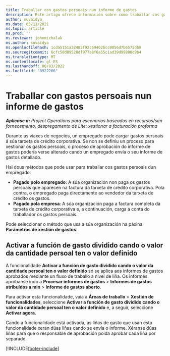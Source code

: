 ```yaml
---
title: Traballar con gastos persoais nun informe de gastos
description: Este artigo ofrece información sobre como traballar cos gastos persoais que incorren os empregados mentres viaxan con fins comerciais.
author: suvaidya
ms.date: 05/11/2021
ms.topic: article
ms.prod: ''
ms.reviewer: johnmichalak
ms.author: suvaidya
ms.openlocfilehash: 1cda5151a32482f92c69402bcc0056d7b6572db8
ms.sourcegitcommit: 6cfc50d89528df977a8f6a55c1ad39d99800d9b4
ms.translationtype: MT
ms.contentlocale: gl-ES
ms.lasthandoff: 06/03/2022
ms.locfileid: "8922266"
---
```

# <a name="work-with-personal-expenses-on-an-expense-report"></a>Traballar con gastos persoais nun informe de gastos

_**Aplícase a:** Project Operations para escenarios baseados en recursos/sen fornecemento, despregamento de Lite: xestionar a facturación proforma_

Durante as viaxes de negocios, un empregado pode cargar gastos persoais á súa tarxeta de crédito corporativa. Se non se definiu un proceso para xestionar os gastos persoais, o proceso de aprobación do informe de gastos podería verse alterado cando un empregado envía o seu informe de gastos detallado.

Hai dous métodos que pode usar para traballar cos gastos persoais dun empregado:

  - **Pagado polo empregado**: A súa organización non paga os gastos persoais que aparecen na factura da tarxeta de crédito corporativa. Pola contra, o empregado paga directamente ao vendedor da tarxeta de crédito os gastos. 
  - **Pagado pola empresa**: A súa organización paga a factura completa da tarxeta de crédito corporativa e, a continuación, carga á conta do traballador os gastos persoais.

Pode seleccionar o método que usa a súa organización na páxina **Parámetros de xestión de gastos**.


## <a name="enable-split-expense-function-when-personal-amount-field-has-value-defined"></a>Activar a función de gasto dividido cando o valor da cantidade persoal ten o valor definido

A funcionalidade **Activar a función de gasto dividido cando o valor da cantidade persoal ten o valor definido** só se aplica aos informes de gastos aprobados mediante un fluxo de traballo a nivel de liña. Os informes apróbanse indo a **Procesar informes de gastos** > **Informes de gastos atribuídos a min** > **Informe de gastos aberto**. 

Para activar esta funcionalidade, vaia a **Áreas de traballo** > **Xestión de funcionalidades**, seleccione **Activar a función de gasto dividido cando o valor da cantidade persoal ten o valor definido** e, a seguir, seleccione **Activar agora**. 

Cando a funcionalidade está activada, as liñas de gasto que usan esta funcionalidade xeran dúas liñas cando se envía o informe. Xéranse dúas liñas para que o responsable de aprobación poida aprobar cada liña por separado.


[!INCLUDE[footer-include](../includes/footer-banner.md)]
